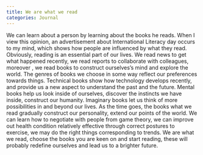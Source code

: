 ```yaml
---
title: We are what we read
categories: Journal
---
```


We can learn about a person by learning about the books he reads. When I view this opinion,  an advertisement about International Literacy day occurs to my mind, which shows how people are influenced by what they read. Obviously, reading is an essential part of our lives. We read news to get what happened recently, we read reports to collaborate with colleagues, moreover , we read books to construct ourselves’s mind and explore the world.
The genres of books we choose in some way reflect our preferences towards things. Technical books show how technology develops recently, and provide us a new aspect to understand the past and the future. Mental books help us look inside of ourselves, discover the instincts we have inside, construct our humanity. Imaginary books let us think of more possibilities in and beyond  our lives.
As the time goes, the books what we read gradually construct our personality, extend our points of the world. We can learn how to negotiate with people from game theory, we can improve out health condition relatively effective through correct postures to exercise, we may  do the right things corresponding to trends.
We are what we read, choose the books you are keen on and start reading, these will probably redefine ourselves and lead us to a brighter future.





